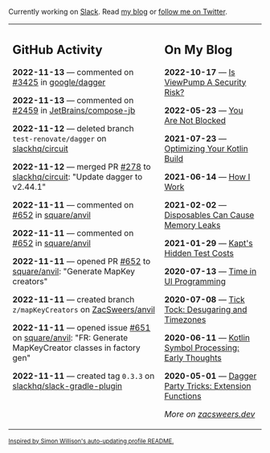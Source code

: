 Currently working on [Slack](https://slack.com/). Read [my blog](https://zacsweers.dev/) or [follow me on Twitter](https://twitter.com/ZacSweers).

<table><tr><td valign="top" width="60%">

## GitHub Activity
<!-- githubActivity starts -->
**2022-11-13** — commented on [#3425](https://github.com/google/dagger/issues/3425#issuecomment-1312936964) in [google/dagger](https://github.com/google/dagger)

**2022-11-13** — commented on [#2459](https://github.com/JetBrains/compose-jb/issues/2459#issuecomment-1312790174) in [JetBrains/compose-jb](https://github.com/JetBrains/compose-jb)

**2022-11-12** — deleted branch `test-renovate/dagger` on [slackhq/circuit](https://github.com/slackhq/circuit)

**2022-11-12** — merged PR [#278](https://github.com/slackhq/circuit/pull/278) to [slackhq/circuit](https://github.com/slackhq/circuit): "Update dagger to v2.44.1"

**2022-11-11** — commented on [#652](https://github.com/square/anvil/pull/652#issuecomment-1312352072) in [square/anvil](https://github.com/square/anvil)

**2022-11-11** — commented on [#652](https://github.com/square/anvil/pull/652#issuecomment-1312349286) in [square/anvil](https://github.com/square/anvil)

**2022-11-11** — opened PR [#652](https://github.com/square/anvil/pull/652) to [square/anvil](https://github.com/square/anvil): "Generate MapKey creators"

**2022-11-11** — created branch `z/mapKeyCreators` on [ZacSweers/anvil](https://github.com/ZacSweers/anvil)

**2022-11-11** — opened issue [#651](https://github.com/square/anvil/issues/651) on [square/anvil](https://github.com/square/anvil): "FR: Generate MapKeyCreator classes in factory gen"

**2022-11-11** — created tag `0.3.3` on [slackhq/slack-gradle-plugin](https://github.com/slackhq/slack-gradle-plugin)
<!-- githubActivity ends -->
</td><td valign="top" width="40%">

## On My Blog
<!-- blog starts -->
**2022-10-17** — [Is ViewPump A Security Risk?](https://www.zacsweers.dev/is-viewpump-a-security-risk/)

**2022-05-23** — [You Are Not Blocked](https://www.zacsweers.dev/you-are-not-blocked/)

**2021-07-23** — [Optimizing Your Kotlin Build](https://www.zacsweers.dev/optimizing-your-kotlin-build/)

**2021-06-14** — [How I Work](https://www.zacsweers.dev/how-i-work/)

**2021-02-02** — [Disposables Can Cause Memory Leaks](https://www.zacsweers.dev/disposables-can-cause-memory-leaks/)

**2021-01-29** — [Kapt's Hidden Test Costs](https://www.zacsweers.dev/kapts-hidden-test-costs/)

**2020-07-13** — [Time in UI Programming](https://www.zacsweers.dev/time-in-ui/)

**2020-07-08** — [Tick Tock: Desugaring and Timezones](https://www.zacsweers.dev/ticktock-desugaring-timezones/)

**2020-06-11** — [Kotlin Symbol Processing: Early Thoughts](https://www.zacsweers.dev/kotlin-symbol-processor-early-thoughts/)

**2020-05-01** — [Dagger Party Tricks: Extension Functions](https://www.zacsweers.dev/dagger-party-tricks-extension-functions/)
<!-- blog ends -->
_More on [zacsweers.dev](https://zacsweers.dev/)_
</td></tr></table>

<sub><a href="https://simonwillison.net/2020/Jul/10/self-updating-profile-readme/">Inspired by Simon Willison's auto-updating profile README.</a></sub>